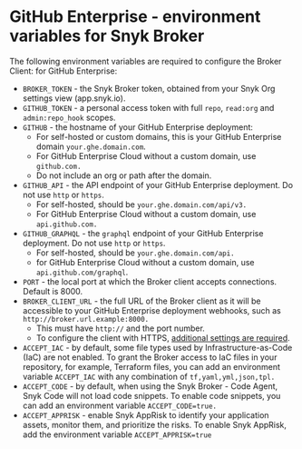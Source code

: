 # GitHub Enterprise - environment variables for Snyk Broker

The following environment variables are required to configure the Broker Client: for GitHub Enterprise:

* `BROKER_TOKEN` - the Snyk Broker token, obtained from your Snyk Org settings view (app.snyk.io).
* `GITHUB_TOKEN` - a personal access token with full `repo`, `read:org` and `admin:repo_hook` scopes.
* `GITHUB` - the hostname of your GitHub Enterprise deployment:
  * For self-hosted or custom domains, this is your GitHub Enterprise domain `your.ghe.domain.com`. &#x20;
  * For GitHub Enterprise Cloud without a custom domain, use `github.com.`
  * Do not include an org or path after the domain.
* `GITHUB_API` - the API endpoint of your GitHub Enterprise deployment. Do not use `http` or `https`.
  * For self-hosted, should be `your.ghe.domain.com/api/v3.`
  * For GitHub Enterprise Cloud without a custom domain, use `api.github.com.`
* `GITHUB_GRAPHQL` - the `graphql` endpoint of your GitHub Enterprise deployment. Do not use `http` or `https`.
  * For self-hosted, should be `your.ghe.domain.com/api.`
  * for GitHub Enterprise Cloud without a custom domain, use `api.github.com/graphql`.
* `PORT` - the local port at which the Broker client accepts connections. Default is 8000.
* `BROKER_CLIENT_URL` - the full URL of the Broker client as it will be accessible to your GitHub Enterprise deployment webhooks, such as `http://broker.url.example:8000.`
  * This must have `http://` and the port number.&#x20;
  * To configure the client with HTTPS, [additional settings are required](../advanced-configuration-for-snyk-broker-docker-installation/https-for-broker-client-with-docker.md).
* `ACCEPT_IAC` - by default, some file types used by Infrastructure-as-Code (IaC) are not enabled. To grant the Broker access to IaC files in your repository, for example, Terraform files, you can add an environment variable `ACCEPT_IAC` with any combination of `tf,yaml,yml,json,tpl.`
* `ACCEPT_CODE` - by default, when using the Snyk Broker - Code Agent, Snyk Code will not load code snippets. To enable code snippets, you can add an environment variable `ACCEPT_CODE=true.`
* `ACCEPT_APPRISK` - enable Snyk AppRisk to identify your application assets, monitor them, and prioritize the risks. To enable Snyk AppRisk, add the environment variable `ACCEPT_APPRISK=true`
